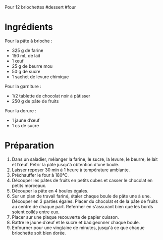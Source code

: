 Pour 12 briochettes
#dessert #four  

# Ingrédients

Pour la pâte à brioche : 
- 325 g de farine 
- 150 mL de lait 
- 1 œuf 
- 25 g de beurre mou
- 50 g de sucre
- 1 sachet de levure chimique 

Pour la garniture :
- 1/2 tablette de chocolat noir à pâtisser 
- 250 g de pâte de fruits

Pour la dorure : 
- 1 jaune d’œuf
- 1 cs de sucre 

# Préparation

1. Dans un saladier, mélanger la farine, le sucre, la levure, le beurre, le lait et l’œuf. Pétrir la pâte jusqu'à obtention d'une boule. 
2. Laisser reposer 30 min à 1 heure à température ambiante. 
3. Préchauffer le four à 180°C. 
4. Découper les pâtes de fruits en petits cubes et casser le chocolat en petits morceaux. 
5. Découper la pâte en 4 boules égales. 
6. Sur un plan de travail fariné, étaler chaque boule de pâte une à une. Découper en 3 parties égales. Placer du chocolat et de la pâte de fruits au centre de chaque part. Refermer en s'assurant bien que les bords soient collés entre eux. 
7. Placer sur une plaque recouverte de papier cuisson. 
8. Battre le jaune d’œuf et le sucre et badigeonner chaque boule. 
9. Enfourner pour une vingtaine de minutes, jusqu'à ce que chaque briochette soit bien dorée. 
